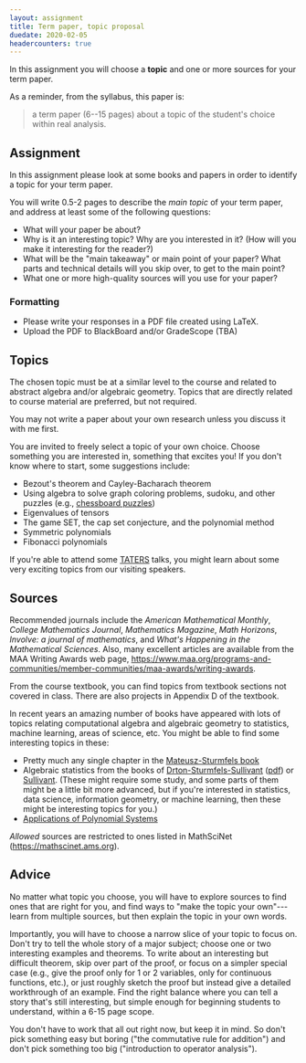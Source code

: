 ```yaml
---
layout: assignment
title: Term paper, topic proposal
duedate: 2020-02-05
headercounters: true
---
```


In this assignment you will choose a **topic** and one or more sources for your term paper.

As a reminder, from the syllabus, this paper is:
> a term paper (6--15 pages) about a topic of the student's choice within real analysis.


## Assignment

In this assignment please look at some books and papers
in order to identify a topic for your term paper.


You will write 0.5-2 pages to describe the *main topic*
of your term paper, and address at least some of the following questions:
+ What will your paper be about?
+ Why is it an interesting topic? Why are you interested in it?
  (How will you make it interesting for the reader?)
+ What will be the "main takeaway" or main point of your paper?
  What parts and technical details will you skip over, to get to the main point?
+ What one or more high-quality sources will you use for your paper?

### Formatting

+ Please write your responses in a PDF file created using LaTeX.
+ Upload the PDF to BlackBoard and/or GradeScope (TBA)


## Topics

The chosen topic must be at a similar level to the course
and related to abstract algebra and/or algebraic geometry.
Topics that are directly related to course material are preferred,
but not required.

You may not write a paper about your own research unless you discuss it with me first.





You are invited to freely select a topic of your own choice.
Choose something you are interested in, something that excites you!
If you don't know where to start, some suggestions include:
+ Bezout's theorem and Cayley-Bacharach theorem
+ Using algebra to solve graph coloring problems, sudoku,
  and other puzzles (e.g., [chessboard puzzles](https://arxiv.org/abs/math/0504113))
+ Eigenvalues of tensors
+ The game SET, the cap set conjecture, and the polynomial method
+ Symmetric polynomials
+ Fibonacci polynomials

If you're able to attend some [TATERS](https://sites.google.com/boisestate.edu/taters/)
talks, you might learn about some very exciting topics from our visiting speakers.

## Sources

Recommended journals include the
*American Mathematical Monthly*,
*College Mathematics Journal*,
*Mathematics Magazine*,
*Math Horizons*,
*Involve: a journal of mathematics*,
and *What's Happening in the Mathematical Sciences*.
Also, many excellent articles are available from the MAA Writing Awards web page,
<https://www.maa.org/programs-and-communities/member-communities/maa-awards/writing-awards>.

From the course textbook, you can find topics from
textbook sections not covered in class.
There are also projects in Appendix D of the textbook.

In recent years an amazing number of books have appeared
with lots of topics relating computational algebra and algebraic geometry
to statistics, machine learning, areas of science, etc.
You might be able to find some interesting topics in these:
+ Pretty much any single chapter in the [Mateusz-Sturmfels book](https://www.math.uni-konstanz.de/~michalek/book.html)
+ Algebraic statistics from the books of [Drton-Sturmfels-Sullivant](https://www.springer.com/gp/book/9783764389048)
  ([pdf](https://math.berkeley.edu/~bernd/owl.pdf))
  or [Sullivant](https://bookstore.ams.org/gsm-194/).
  (These might require some study, and some parts of them might be a little bit more advanced,
  but if you're interested in statistics, data science, information geometry,
  or machine learning, then these might be interesting topics for you.)
+ [Applications of Polynomial Systems](https://bookstore.ams.org/cbms-134)

*Allowed* sources are restricted to ones listed in MathSciNet (<https://mathscinet.ams.org>).




## Advice

No matter what topic you choose,
you will have to explore sources to find ones that are right for you,
and find ways to "make the topic your own"---learn from multiple sources,
but then explain the topic in your own words.

Importantly, you will have to choose a narrow slice of your topic to focus on.
Don't try to tell the whole story of a major subject;
choose one or two interesting examples and theorems.
To write about an interesting but difficult theorem,
skip over part of the proof, or focus on a simpler special case
(e.g., give the proof only for 1 or 2 variables, only for continuous functions, etc.),
or just roughly sketch the proof but instead give a detailed workthrough of an example.
Find the right balance where you can tell a story that's still interesting,
but simple enough for beginning students to understand, within a 6-15 page scope.

You don't have to work that all out right now, but keep it in mind.
So don't pick something easy but boring ("the commutative rule for addition")
and don't pick something too big ("introduction to operator analysis").
